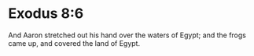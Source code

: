 # Exodus 8:6

And Aaron stretched out his hand over the waters of Egypt; and the frogs came up, and covered the land of Egypt.